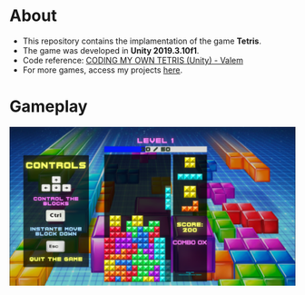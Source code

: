 # About
- This repository contains the implamentation of the game **Tetris**.
- The game was developed in **Unity 2019.3.10f1**.
- Code reference: [CODING MY OWN TETRIS (Unity) - Valem](https://www.youtube.com/watch?v=T5P8ohdxDjo)
- For more games, access my projects [here](https://github.com/ViniciusChrisosthemos/Projetos).

# Gameplay

![Main Screen](https://github.com/ViniciusChrisosthemos/Tetris/blob/master/Images/Gameplay.png)
